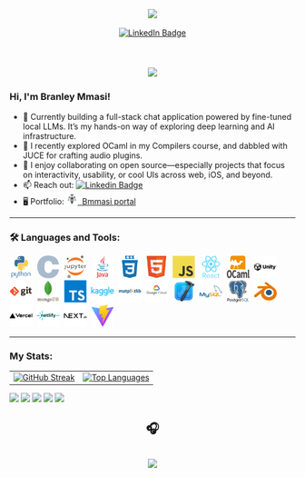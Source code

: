 <!-- The "Hello there" greeting -->
<p align="center">
  <img src="https://capsule-render.vercel.app/api?type=waving&height=130&color=gradient&text=Hey%20😁&reversal=false&fontAlignY=34"/>
</p>

<!-- LinkedIn badge that redirects to my official LinkedIn profile -->
<div id="badges" align="center">
  <a href="https://www.linkedin.com/in/bmmasi1/">
    <img src="https://img.shields.io/badge/LinkedIn-blue?logo=linkedin&logoColor=white&style=for-the-badge" alt="LinkedIn Badge"/>
  </a>
</div>

<!-- The profile views button -->
<div id="badges" align="center">
  <img src="https://komarev.com/ghpvc/?username=branley1&style=flat-square&color=blue" alt=""/>
</div>

<h2 align="center">
  <a><i>
    <img src="https://spotify-github-profile.kittinanx.com/api/view.svg?uid=hvoh3gwfkd3h64bzeal1fejmu&cover_image=true&theme=novatorem&show_offline=true&background_color=121212&interchange=true&bar_color=53b14f&bar_color_cover=false)](https://spotify-github-profile.kittinanx.com/api/view.svg?uid=hvoh3gwfkd3h64bzeal1fejmu&redirect=true)" align="center">
    </img>
  </i>
  </a>
</h2>

### Hi, I'm Branley Mmasi!

- 🔭 Currently building a full-stack chat application powered by fine-tuned local LLMs. It’s my hands-on way of exploring deep learning and AI infrastructure.
- 🌱 I recently explored OCaml in my Compilers course, and dabbled with JUCE for crafting audio plugins.
- 👯 I enjoy collaborating on open source—especially projects that focus on interactivity, usability, or cool UIs across web, iOS, and beyond.
- 📫 Reach out: [![Linkedin Badge](https://img.shields.io/badge/LinkedIn-blue?style=flat&logo=Linkedin&logoColor=white)](https://www.linkedin.com/in/bmmasi1/)
- 🖥️ Portfolio: [<img src="https://github.com/branley1/portfolio-react/blob/main/public/portfolio-logo.png" title="portfolio-logo" alt="Portfolio logo" width="20" height="20"/>&nbsp; Bmmasi portal](https://bmmasi.com)

---

### 🛠️ Languages and Tools:

<div>
  <img src="https://github.com/devicons/devicon/blob/master/icons/python/python-original-wordmark.svg" title="Python3" alt="Python3" width="40" height="40"/>&nbsp;
  <img src="https://github.com/devicons/devicon/blob/master/icons/c/c-original.svg" title="C" **alt="C" width="40" height="40"/>&nbsp;
  <img src="https://github.com/devicons/devicon/blob/master/icons/jupyter/jupyter-original-wordmark.svg" title="Jupyter Notebook" alt="Jupyter" width="40" height="40"/>&nbsp;
  <img src="https://github.com/devicons/devicon/blob/master/icons/java/java-original-wordmark.svg" title="Java" alt="Java" width="40" height="40"/>&nbsp;
  <img src="https://github.com/devicons/devicon/blob/master/icons/css3/css3-plain-wordmark.svg"  title="CSS3" alt="CSS" width="40" height="40"/>&nbsp;
  <img src="https://github.com/devicons/devicon/blob/master/icons/html5/html5-original.svg" title="HTML5" alt="HTML" width="40" height="40"/>&nbsp;
  <img src="https://github.com/devicons/devicon/blob/master/icons/javascript/javascript-original.svg" title="JavaScript" alt="JavaScript" width="40" height="40"/>&nbsp;
  <img src="https://github.com/devicons/devicon/blob/master/icons/react/react-original-wordmark.svg" title="React" alt="React" width="40" height="40"/>&nbsp;
  <img src="https://github.com/devicons/devicon/blob/master/icons/ocaml/ocaml-original-wordmark.svg" title="OCaml" alt="Ocaml" width="40" height="40"/>&nbsp;
  <img src="https://github.com/devicons/devicon/blob/master/icons/unity/unity-original-wordmark.svg" title="Unity" alt="Unity" width="40" height="40"/>&nbsp;
  <img src="https://github.com/devicons/devicon/blob/master/icons/git/git-original-wordmark.svg" title="Git" **alt="Git" width="40" height="40"/>&nbsp;
  <img src="https://github.com/devicons/devicon/blob/master/icons/mongodb/mongodb-original-wordmark.svg" title="MongoDB" **alt="MongoDB" width="40" height="40"/>&nbsp;
  <img src="https://github.com/devicons/devicon/blob/master/icons/typescript/typescript-original.svg" title="TypeScript" **alt="TypeScript" width="40" height="40"/>&nbsp;
  <img src="https://github.com/devicons/devicon/blob/master/icons/kaggle/kaggle-original-wordmark.svg" title="Kaggle" **alt="Kaggle" width="40" height="40"/>&nbsp;
  <img src="https://github.com/devicons/devicon/blob/master/icons/matplotlib/matplotlib-original-wordmark.svg" title="Matplotlib" **alt="Matplotlib" width="40" height="40"/>&nbsp;
  <img src="https://github.com/devicons/devicon/blob/master/icons/googlecloud/googlecloud-original-wordmark.svg" title="Google Cloud" **alt="Google Cloud" width="40" height="40"/>&nbsp;
  <img src="https://github.com/devicons/devicon/blob/master/icons/xcode/xcode-original.svg" title="Xcode" **alt="Xcode" width="40" height="40"/>&nbsp;
  <img src="https://github.com/devicons/devicon/blob/master/icons/mysql/mysql-original-wordmark.svg" title="MySQL" **alt="MySQL" width="40" height="40"/>&nbsp;
  <img src="https://github.com/devicons/devicon/blob/master/icons/postgresql/postgresql-original-wordmark.svg" title="PostgreSQL" **alt="PostgreSQL" width="40" height="40"/>&nbsp;
  <img src="https://github.com/devicons/devicon/blob/master/icons/blender/blender-original.svg" title="Blender" **alt="Blender" width="40" height="40"/>&nbsp;
  <img src="https://github.com/devicons/devicon/blob/master/icons/vercel/vercel-original-wordmark.svg" title="Vercel" **alt="Vercel" width="40" height="40"/>&nbsp;
  <img src="https://github.com/devicons/devicon/blob/master/icons/netlify/netlify-original-wordmark.svg" title="Netlify" **alt="Netlify" width="40" height="40"/>&nbsp;
  <img src="https://github.com/devicons/devicon/blob/master/icons/nextjs/nextjs-original-wordmark.svg" title="Next.js" **alt="Next.js" width="40" height="40"/>&nbsp;
  <img src="https://github.com/devicons/devicon/blob/master/icons/vitejs/vitejs-original.svg" title="Vite.js" **alt="Vite.js" width="40" height="40"/>&nbsp;
</div>

---

### My Stats:

<table>
  <tr">
    <td>
    <!-- GitHub streak stats -->
      <a href="https://git.io/streak-stats">
        <img src="https://streak-stats.demolab.com?user=branley1&theme=highcontrast&hide_border=true&date_format=M%20j%5B%2C%20Y%5D" alt="GitHub Streak">
      </a>
    </td>
    <td>
    <!-- GitHub top language stats -->
      <a href="https://github.com/anuraghazra/github-readme-stats">
        <img src="https://github-readme-stats.vercel.app/api/top-langs/?username=branley1&theme=github_dark&hide_border=true&layout=compact" alt="Top Languages">
      </a>
    </td>
  </tr>
</table>

![](http://github-profile-summary-cards.vercel.app/api/cards/stats?username=branley1&theme=github_dark)
![](http://github-profile-summary-cards.vercel.app/api/cards/productive-time?username=branley1&theme=github_dark&utcOffset=8)
![](http://github-profile-summary-cards.vercel.app/api/cards/repos-per-language?username=branley1&theme=github_dark)
![](http://github-profile-summary-cards.vercel.app/api/cards/most-commit-language?username=branley1&theme=github_dark)
![](http://github-profile-summary-cards.vercel.app/api/cards/profile-details?username=branley1&theme=github_dark)

<!-- Spotify current listen -->
<h2 align="center">
  🎧
  
  <a><i style="font-size: 10px" class="bx bx-tada-hover">
  <img src="https://spotify-github-profile.kittinanx.com/api/view.svg?uid=hvoh3gwfkd3h64bzeal1fejmu&cover_image=true&theme=default&show_offline=true&background_color=121212&interchange=true&bar_color=53b14f&bar_color_cover=false)](https://spotify-github-profile.kittinanx.com/api/view.svg?uid=hvoh3gwfkd3h64bzeal1fejmu&redirect=true)" align="middle"></img>
  </i>
  </a>
</h2>
